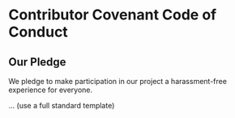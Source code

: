 # Contributor Covenant Code of Conduct

## Our Pledge
We pledge to make participation in our project a harassment-free experience for everyone.

...
(use a full standard template)
